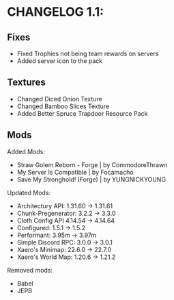 # CHANGELOG 1.1:

## Fixes
- Fixed Trophies not being team rewards on servers
- Added server icon to the pack

## Textures
- Changed Diced Onion Texture
- Changed Bamboo Slices Texture
- Added Better Spruce Trapdoor Resource Pack

## Mods
Added Mods:
- Straw Golem Reborn - Forge | by CommodoreThrawn
- My Server Is Compatible | by Focamacho
- Save My Stronghold! (Forge) | by YUNGNICKYOUNG

Updated Mods:
- Architectury API: 1.31.60 -> 1.31.61
- Chunk-Pregenerator: 3.2.2 -> 3.3.0
- Cloth Config API 4.14.54 -> 4.14.64
- Configured: 1.5.1 -> 1.5.2
- Performant: 3.95m -> 3.97m
- Simple Discord RPC: 3.0.0 -> 3.0.1
- Xaero's Minimap: 22.6.0 -> 22.7.0
- Xaero's World Map: 1.20.6 -> 1.21.2

Removed mods:
- Babel
- JEPB
